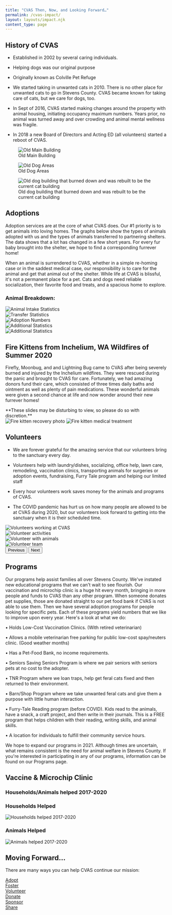 ```yaml
---
title: "CVAS Then, Now, and Looking Forward…"
permalink: /cvas-impact/
layout: layouts/impact.njk
content_type: page
---
```


<section class="impact-section">

## History of CVAS

- Established in 2002 by several caring individuals.

- Helping dogs was our original purpose

- Originally known as Colville Pet Refuge

- We started taking in unwanted cats in 2010. There is no other place for unwanted cats to go in Stevens County. CVAS became known for taking care of cats, but we care for dogs, too.

- In Sept of 2016, CVAS started making changes around the property with animal housing, initiating occupancy maximum numbers. Years prior, no animal was turned away and over crowding and animal mental wellness was fragile.

- In 2018 a new Board of Directors and Acting ED (all volunteers) started a reboot of CVAS.

<div class="history-images">
  <figure>
    <img src="/assets/images/impact/history-old-main.png" alt="Old Main Building">
    <figcaption>Old Main Building</figcaption>
  </figure>
  <figure>
    <img src="/assets/images/impact/history-old-dog-areas.png" alt="Old Dog Areas">
    <figcaption>Old Dog Areas</figcaption>
  </figure>
  <figure>
    <img src="/assets/images/impact/history-old-dog-building.png" alt="Old dog building that burned down and was rebuilt to be the current cat building">
    <figcaption>Old dog building that burned down and was rebuilt to be the current cat building</figcaption>
  </figure>
</div>

</section>

<section class="impact-section">

## Adoptions

Adoption services are at the core of what CVAS does. Our #1 priority is to get animals into loving homes. The graphs below show the types of animals adopted with us and the types of animals transferred to partnering shelters. The data shows that a lot has changed in a few short years. For every fur baby brought into the shelter, we hope to find a corresponding furrever home!

When an animal is surrendered to CVAS, whether in a simple re-homing case or in the saddest medical case, our responsibility is to care for the animal and get that animal out of the shelter. While life at CVAS is blissful, it's not a permanent place for a pet. Cats and dogs need reliable socialization, their favorite food and treats, and a spacious home to explore.

### Animal Breakdown:

<div class="charts-container">
  <div class="chart-full">
    <img src="/assets/images/impact/animal-intake-chart.png" alt="Animal Intake Statistics">
  </div>
  <div class="chart-full">
    <img src="/assets/images/impact/transfer-chart.png" alt="Transfer Statistics">
  </div>
  <div class="chart-full">
    <img src="/assets/images/impact/adoption-chart.png" alt="Adoption Numbers">
  </div>
  <div class="charts-row">
    <div class="chart-half">
      <img src="/assets/images/impact/small-stat-1.png" alt="Additional Statistics">
    </div>
    <div class="chart-half">
      <img src="/assets/images/impact/small-stat-2.png" alt="Additional Statistics">
    </div>
  </div>
</div>


</section>

<section class="impact-section">

## Fire Kittens from Inchelium, WA Wildfires of Summer 2020

Firefly, Moonbug, and and Lightning Bug came to CVAS after being severely burned and injured by the Inchelium wildfires. They were rescued during the panic and brought to CVAS for care. Fortunately, we had amazing donors fund their care, which consisted of three times daily baths and ointment as well as plenty of pain medications. These wonderful animals were given a second chance at life and now wonder around their new furrever homes!

<div class="warning-box">
**These slides may be disturbing to view, so please do so with discretion.**
</div>

<div class="kitten-images">
  <img src="/assets/images/impact/fire-kitten-1.png" alt="Fire kitten recovery photo">
  <img src="/assets/images/impact/fire-kitten-2.png" alt="Fire kitten medical treatment">
</div>

</section>

<section class="impact-section">

## Volunteers

- We are forever grateful for the amazing service that our volunteers bring to the sanctuary every day.

- Volunteers help with laundry/dishes, socializing, office help, lawn care, remodeling, vaccination clinics, transporting animals for surgeries or adoption events, fundraising, Furry Tale program and helping our limited staff

- Every hour volunteers work saves money for the animals and programs of CVAS.

- The COVID pandemic has hurt us on how many people are allowed to be at CVAS during 2020, but our volunteers look forward to getting into the sanctuary when it is their scheduled time.

<div class="volunteer-carousel">
  <div class="carousel-container">
    <div class="carousel-slide">
      <img src="/assets/images/impact/volunteer-1.png" alt="Volunteers working at CVAS">
    </div>
    <div class="carousel-slide">
      <img src="/assets/images/impact/volunteer-2.png" alt="Volunteer activities">
    </div>
    <div class="carousel-slide">
      <img src="/assets/images/impact/volunteer-3.png" alt="Volunteer with animals">
    </div>
    <div class="carousel-slide">
      <img src="/assets/images/impact/volunteer-4.png" alt="Volunteer team">
    </div>
  </div>
  <div class="carousel-dots">
    <span class="dot active"></span>
    <span class="dot"></span>
    <span class="dot"></span>
    <span class="dot"></span>
  </div>
  <div class="carousel-controls">
    <button class="carousel-btn carousel-prev">Previous</button>
    <button class="carousel-btn carousel-next">Next</button>
  </div>
</div>

</section>

<section class="impact-section">

## Programs

Our programs help assist families all over Stevens County. We've instated new educational programs that we can't wait to see flourish. Our vaccination and microchip clinic is a huge hit every month, bringing in more people and funds to CVAS than any other program. When someone donates pet supplies, those are donated straight to our pet food bank if CVAS is not able to use them. Then we have several adoption programs for people looking for specific pets. Each of these programs yield numbers that we like to improve upon every year. Here's a look at what we do:

• Holds Low-Cost Vaccination Clinics. (With retired veterinarian)

• Allows a mobile veterinarian free parking for public low-cost spay/neuters clinic. (Good weather months)

• Has a Pet-Food Bank, no income requirements.

• Seniors Saving Seniors Program is where we pair seniors with seniors pets at no cost to the adopter.

• TNR Program where we loan traps, help get feral cats fixed and then returned to their environment.

• Barn/Shop Program where we take unwanted feral cats and give them a purpose with little human interaction.

• Furry-Tale Reading program (before COVID). Kids read to the animals, have a snack, a craft project, and then write in their journals. This is a FREE program that helps children with their reading, writing skills, and animal skills.

• A location for individuals to fulfill their community service hours.

We hope to expand our programs in 2021. Although times are uncertain, what remains consistent is the need for animal welfare in Stevens County. If you're interested in participating in any of our programs, information can be found on our Programs page.

</section>

<section class="impact-section">

## Vaccine & Microchip Clinic
### Households/Animals helped 2017-2020

<div class="stats-grid">
  <div>
    <h3>Households Helped</h3>
    <img src="/assets/images/impact/households-chart.png" alt="Households helped 2017-2020">
  </div>
  <div>
    <h3>Animals Helped</h3>
    <img src="/assets/images/impact/animals-chart.png" alt="Animals helped 2017-2020">
  </div>
</div>

</section>

<section class="cta-section">

## Moving Forward...

<p>There are many ways you can help CVAS continue our mission:</p>

<div class="cta-grid">
  <div class="cta-item">
    <a href="/adopt">Adopt</a>
  </div>
  <div class="cta-item">
    <a href="/foster-program">Foster</a>
  </div>
  <div class="cta-item">
    <a href="/volunteer-with-us">Volunteer</a>
  </div>
  <div class="cta-item">
    <a href="/donate">Donate</a>
  </div>
  <div class="cta-item">
    <a href="/sponsorship-program">Sponsor</a>
  </div>
  <div class="cta-item">
    <a href="#share">Share</a>
  </div>
</div>

</section>